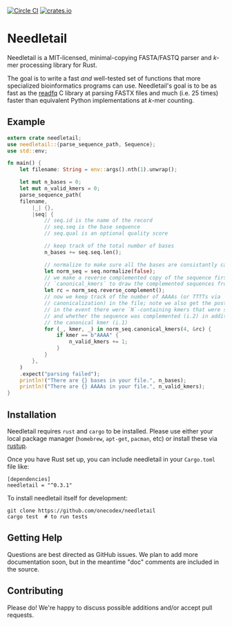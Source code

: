 [![Circle CI](https://circleci.com/gh/onecodex/needletail.svg?style=shield&circle-token=65c2b7d87452dba5e8e3e967133311af478632a4)](https://circleci.com/gh/onecodex/needletail)
[![crates.io](https://img.shields.io/crates/v/needletail.svg)](https://crates.io/crates/needletail)

# Needletail

Needletail is a MIT-licensed, minimal-copying FASTA/FASTQ parser and _k_-mer processing library for Rust.

The goal is to write a fast *and* well-tested set of functions that more specialized bioinformatics programs can use.
Needletail's goal is to be as fast as the [readfq](https://github.com/lh3/readfq) C library at parsing FASTX files and much (i.e. 25 times) faster than equivalent Python implementations at _k_-mer counting.

## Example

```rust
extern crate needletail;
use needletail::{parse_sequence_path, Sequence};
use std::env;

fn main() {
    let filename: String = env::args().nth(1).unwrap();

    let mut n_bases = 0;
    let mut n_valid_kmers = 0;
    parse_sequence_path(
	filename,
        |_| {},
        |seq| {
            // seq.id is the name of the record
            // seq.seq is the base sequence
            // seq.qual is an optional quality score

            // keep track of the total number of bases
            n_bases += seq.seq.len();

            // normalize to make sure all the bases are consistantly capitalized
            let norm_seq = seq.normalize(false);
            // we make a reverse complemented copy of the sequence first for
            // `canonical_kmers` to draw the complemented sequences from.
            let rc = norm_seq.reverse_complement();
            // now we keep track of the number of AAAAs (or TTTTs via
            // canonicalization) in the file; note we also get the postion (i.0;
            // in the event there were `N`-containing kmers that were skipped)
            // and whether the sequence was complemented (i.2) in addition to
            // the canonical kmer (i.1)
            for (_, kmer, _) in norm_seq.canonical_kmers(4, &rc) {
                if kmer == b"AAAA" {
                    n_valid_kmers += 1;
                }
            }
        },
    )
    .expect("parsing failed");
    println!("There are {} bases in your file.", n_bases);
    println!("There are {} AAAAs in your file.", n_valid_kmers);
}
```

## Installation

Needletail requires `rust` and `cargo` to be installed.
Please use either your local package manager (`homebrew`, `apt-get`, `pacman`, etc) or install these via [rustup](https://www.rustup.rs/).

Once you have Rust set up, you can include needletail in your `Cargo.toml` file like:
```shell
[dependencies]
needletail = "^0.3.1"
```

To install needletail itself for development:
```shell
git clone https://github.com/onecodex/needletail
cargo test  # to run tests
```

## Getting Help

Questions are best directed as GitHub issues. We plan to add more documentation soon, but in the meantime "doc" comments are included in the source.

## Contributing

Please do! We're happy to discuss possible additions and/or accept pull requests.
